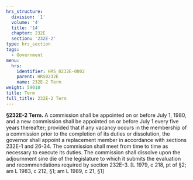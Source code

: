 ```yaml
---
hrs_structure:
  division: '1'
  volume: '4'
  title: '14'
  chapter: 232E
  section: '232E-2'
type: hrs_section
tags:
  - Government
menu:
  hrs:
    identifier: HRS_0232E-0002
    parent: HRS0232E
    name: 232E-2 Term
weight: 59010
title: Term
full_title: 232E-2 Term
---
```

**§232E-2 Term.** A commission shall be appointed on or before July 1, 1980, and a new commission shall be appointed on or before July 1 every five years thereafter; provided that if any vacancy occurs in the membership of a commission prior to the completion of its duties or dissolution, the governor shall appoint a replacement member in accordance with sections 232E-1 and 26-34\. The commission shall meet from time to time as necessary to execute its duties. The commission shall dissolve upon the adjournment sine die of the legislature to which it submits the evaluation and recommendations required by section 232E-3\. [L 1979, c 218, pt of §2; am L 1983, c 212, §1; am L 1989, c 21, §1]